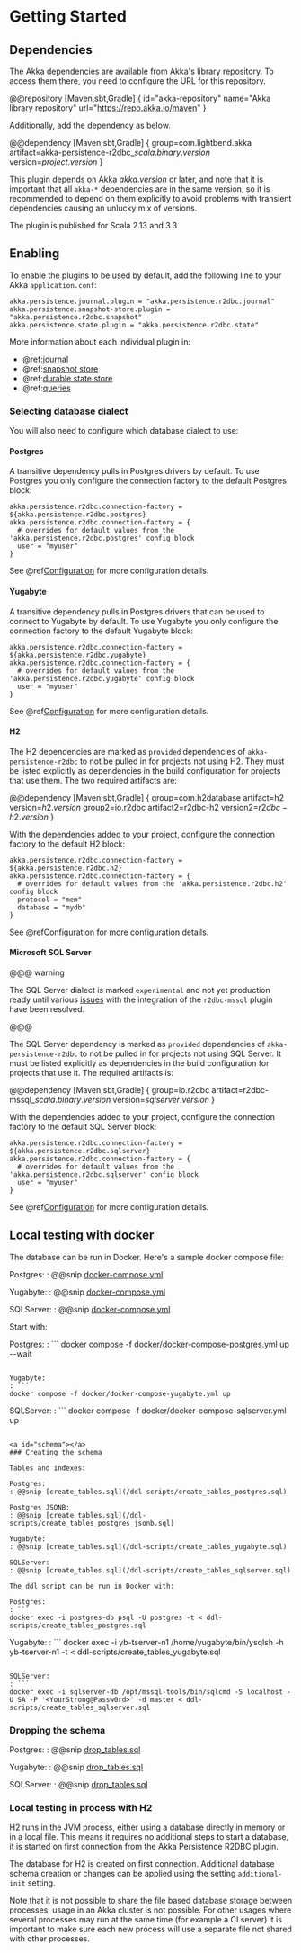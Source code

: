 # Getting Started

## Dependencies

The Akka dependencies are available from Akka's library repository. To access them there, you need to configure the URL for this repository.

@@repository [Maven,sbt,Gradle] {
id="akka-repository"
name="Akka library repository"
url="https://repo.akka.io/maven"
}

Additionally, add the dependency as below.

@@dependency [Maven,sbt,Gradle] {
  group=com.lightbend.akka
  artifact=akka-persistence-r2dbc_$scala.binary.version$
  version=$project.version$
}

This plugin depends on Akka $akka.version$ or later, and note that it is important that all `akka-*` 
dependencies are in the same version, so it is recommended to depend on them explicitly to avoid problems 
with transient dependencies causing an unlucky mix of versions.

The plugin is published for Scala 2.13 and 3.3

## Enabling

To enable the plugins to be used by default, add the following line to your Akka `application.conf`:

```
akka.persistence.journal.plugin = "akka.persistence.r2dbc.journal"
akka.persistence.snapshot-store.plugin = "akka.persistence.r2dbc.snapshot"
akka.persistence.state.plugin = "akka.persistence.r2dbc.state"
```

More information about each individual plugin in:

* @ref:[journal](journal.md)
* @ref:[snapshot store](snapshots.md)
* @ref:[durable state store](durable-state-store.md)
* @ref:[queries](query.md)

### Selecting database dialect

You will also need to configure which database dialect to use:

#### Postgres

A transitive dependency pulls in Postgres drivers by default. To use Postgres you only configure the connection factory to the default Postgres block:

```hocon
akka.persistence.r2dbc.connection-factory = ${akka.persistence.r2dbc.postgres}
akka.persistence.r2dbc.connection-factory = {
  # overrides for default values from the 'akka.persistence.r2dbc.postgres' config block
  user = "myuser"
}
```

See @ref[Configuration](config.md) for more configuration details.

#### Yugabyte

A transitive dependency pulls in Postgres drivers that can be used to connect to Yugabyte by default. To use Yugabyte you only configure the connection factory to the default Yugabyte block:

```hocon
akka.persistence.r2dbc.connection-factory = ${akka.persistence.r2dbc.yugabyte}
akka.persistence.r2dbc.connection-factory = {
  # overrides for default values from the 'akka.persistence.r2dbc.yugabyte' config block
  user = "myuser"
}
```

See @ref[Configuration](config.md) for more configuration details.

#### H2

The H2 dependencies are marked as `provided` dependencies of `akka-persistence-r2dbc` to not be pulled in for projects not using H2. They must be listed explicitly as dependencies in the build configuration for projects that use them. The two required artifacts are:

@@dependency [Maven,sbt,Gradle] {
  group=com.h2database
  artifact=h2
  version=$h2.version$
  group2=io.r2dbc
  artifact2=r2dbc-h2
  version2=$r2dbc-h2.version$
}

With the dependencies added to your project, configure the connection factory to the default H2 block:

```hocon
akka.persistence.r2dbc.connection-factory = ${akka.persistence.r2dbc.h2}
akka.persistence.r2dbc.connection-factory = {
  # overrides for default values from the 'akka.persistence.r2dbc.h2' config block
  protocol = "mem"
  database = "mydb"
}
```

See @ref[Configuration](config.md) for more configuration details.

#### Microsoft SQL Server

@@@ warning

The SQL Server dialect is marked `experimental` and not yet production ready until various [issues](https://github.com/akka/akka-persistence-r2dbc/issues?q=is%3Aopen+label%3Asqlserver+label%3Abug) with the integration of the `r2dbc-mssql` plugin have been resolved.

@@@

The SQL Server dependency is marked as `provided` dependencies of `akka-persistence-r2dbc` to not be pulled in for projects not using SQL Server. It must be listed explicitly as dependencies in the build configuration for projects that use it. The required artifacts is:

@@dependency [Maven,sbt,Gradle] {
group=io.r2dbc
artifact=r2dbc-mssql_$scala.binary.version$
version=$sqlserver.version$
}

With the dependencies added to your project, configure the connection factory to the default SQL Server block:

```hocon
akka.persistence.r2dbc.connection-factory = ${akka.persistence.r2dbc.sqlserver}
akka.persistence.r2dbc.connection-factory = {
  # overrides for default values from the 'akka.persistence.r2dbc.sqlserver' config block
  user = "myuser"
}
```

See @ref[Configuration](config.md) for more configuration details.

## Local testing with docker

The database can be run in Docker. Here's a sample docker compose file:

Postgres:
: @@snip [docker-compose.yml](/docker/docker-compose-postgres.yml)

Yugabyte:
: @@snip [docker-compose.yml](/docker/docker-compose-yugabyte.yml)

SQLServer:
: @@snip [docker-compose.yml](/docker/docker-compose-sqlserver.yml)

Start with:

Postgres:
: ```
docker compose -f docker/docker-compose-postgres.yml up --wait
```

Yugabyte:
: ```
docker compose -f docker/docker-compose-yugabyte.yml up
```

SQLServer:
: ```
docker compose -f docker/docker-compose-sqlserver.yml up
```

<a id="schema"></a>
### Creating the schema

Tables and indexes:

Postgres:
: @@snip [create_tables.sql](/ddl-scripts/create_tables_postgres.sql)

Postgres JSONB:
: @@snip [create_tables.sql](/ddl-scripts/create_tables_postgres_jsonb.sql)

Yugabyte:
: @@snip [create_tables.sql](/ddl-scripts/create_tables_yugabyte.sql)

SQLServer:
: @@snip [create_tables.sql](/ddl-scripts/create_tables_sqlserver.sql)

The ddl script can be run in Docker with:

Postgres:
: ```
docker exec -i postgres-db psql -U postgres -t < ddl-scripts/create_tables_postgres.sql
```

Yugabyte:
: ```
docker exec -i yb-tserver-n1 /home/yugabyte/bin/ysqlsh -h yb-tserver-n1 -t < ddl-scripts/create_tables_yugabyte.sql
```

SQLServer:
: ```
docker exec -i sqlserver-db /opt/mssql-tools/bin/sqlcmd -S localhost -U SA -P '<YourStrong@Passw0rd>' -d master < ddl-scripts/create_tables_sqlserver.sql
```

### Dropping the schema

Postgres:
: @@snip [drop_tables.sql](/ddl-scripts/drop_tables_postgres.sql)

Yugabyte:
: @@snip [drop_tables.sql](/ddl-scripts/drop_tables_postgres.sql)

SQLServer:
: @@snip [drop_tables.sql](/ddl-scripts/drop_tables_sqlserver.sql)

### Local testing in process with H2

H2 runs in the JVM process, either using a database directly in memory or in a local file. This means it requires no additional steps to start a database, it is started on first connection from the Akka Persistence R2DBC plugin.

The database for H2 is created on first connection. Additional database schema creation or changes can be applied using the setting `additional-init` setting.

Note that it is not possible to share the file based database storage between processes, usage in an Akka cluster is not possible. For other usages where several processes may run at the same time (for example a CI server) it is important to make sure each new process will use a separate file not shared with other processes.
